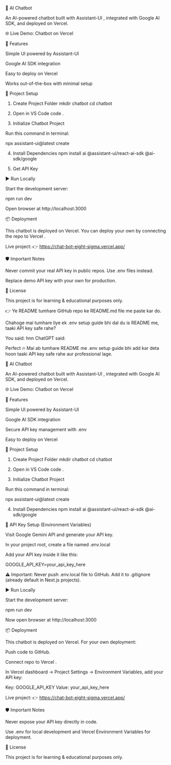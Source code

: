 🤖 AI Chatbot

An AI-powered chatbot built with Assistant-UI
, integrated with Google AI SDK, and deployed on Vercel.

🌐 Live Demo: Chatbot on Vercel

🚀 Features

Simple UI powered by Assistant-UI

Google AI SDK integration

Easy to deploy on Vercel

Works out-of-the-box with minimal setup

📂 Project Setup
1. Create Project Folder
mkdir chatbot
cd chatbot

2. Open in VS Code
code .

3. Initialize Chatbot Project

Run this command in terminal:

npx assistant-ui@latest create

4. Install Dependencies
npm install ai @assistant-ui/react-ai-sdk @ai-sdk/google

5. Get API Key

▶️ Run Locally

Start the development server:

npm run dev


Open browser at http://localhost:3000

📦 Deployment

This chatbot is deployed on Vercel.
You can deploy your own by connecting the repo to Vercel
.

Live project: 👉 https://chat-bot-eight-sigma.vercel.app/

🛡️ Important Notes

Never commit your real API key in public repos. Use .env files instead.

Replace demo API key with your own for production.

📝 License

This project is for learning & educational purposes only.

👉 Ye README tumhare GitHub repo ke README.md file me paste kar do.

Chahoge mai tumhare liye ek .env setup guide bhi dal du is README me, taaki API key safe rahe?

You said:
hnn
ChatGPT said:

Perfect 🔥 Mai ab tumhare README me .env setup guide bhi add kar deta hoon taaki API key safe rahe aur professional lage.

🤖 AI Chatbot

An AI-powered chatbot built with Assistant-UI
, integrated with Google AI SDK, and deployed on Vercel.

🌐 Live Demo: Chatbot on Vercel

🚀 Features

Simple UI powered by Assistant-UI

Google AI SDK integration

Secure API key management with .env

Easy to deploy on Vercel

📂 Project Setup
1. Create Project Folder
mkdir chatbot
cd chatbot

2. Open in VS Code
code .

3. Initialize Chatbot Project

Run this command in terminal:

npx assistant-ui@latest create

4. Install Dependencies
npm install ai @assistant-ui/react-ai-sdk @ai-sdk/google

🔑 API Key Setup (Environment Variables)

Visit Google Gemini API
 and generate your API key.

In your project root, create a file named .env.local

Add your API key inside it like this:

GOOGLE_API_KEY=your_api_key_here


⚠️ Important: Never push .env.local file to GitHub. Add it to .gitignore (already default in Next.js projects).

▶️ Run Locally

Start the development server:

npm run dev


Now open browser at http://localhost:3000

📦 Deployment

This chatbot is deployed on Vercel.
For your own deployment:

Push code to GitHub.

Connect repo to Vercel
.

In Vercel dashboard → Project Settings → Environment Variables, add your API key:

Key: GOOGLE_API_KEY
Value: your_api_key_here


Live project: 👉 https://chat-bot-eight-sigma.vercel.app/

🛡️ Important Notes

Never expose your API key directly in code.

Use .env for local development and Vercel Environment Variables for deployment.

📝 License

This project is for learning & educational purposes only.
